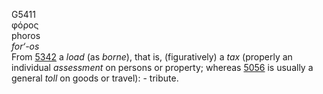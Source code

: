 G5411  
φόρος  
phoros  
*for‘-os*  
From [5342](g5342) a *load* (as *borne*), that is, (figuratively) a
*tax* (properly an individual *assessment* on persons or property;
whereas [5056](g5056) is usually a general *toll* on goods or travel): -
tribute.  
